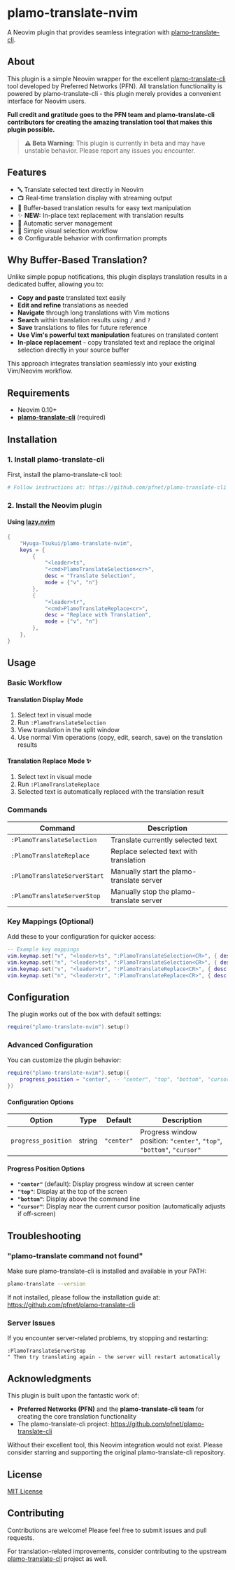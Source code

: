 # plamo-translate-nvim

A Neovim plugin that provides seamless integration with [plamo-translate-cli](https://github.com/pfnet/plamo-translate-cli).

## About

This plugin is a simple Neovim wrapper for the excellent [plamo-translate-cli](https://github.com/pfnet/plamo-translate-cli) tool developed by Preferred Networks (PFN). All translation functionality is powered by plamo-translate-cli - this plugin merely provides a convenient interface for Neovim users.

**Full credit and gratitude goes to the PFN team and plamo-translate-cli contributors for creating the amazing translation tool that makes this plugin possible.**

> **⚠️ Beta Warning**: This plugin is currently in beta and may have unstable behavior. Please report any issues you encounter.

## Features

- 🔤 Translate selected text directly in Neovim
- 📺 Real-time translation display with streaming output
- 📝 Buffer-based translation results for easy text manipulation
- ✨ **NEW:** In-place text replacement with translation results
- 🔄 Automatic server management
- 🎯 Simple visual selection workflow
- ⚙️ Configurable behavior with confirmation prompts

## Why Buffer-Based Translation?

Unlike simple popup notifications, this plugin displays translation results in a dedicated buffer, allowing you to:

- **Copy and paste** translated text easily
- **Edit and refine** translations as needed
- **Navigate** through long translations with Vim motions
- **Search** within translation results using `/` and `?`
- **Save** translations to files for future reference
- **Use Vim's powerful text manipulation** features on translated content
- **In-place replacement** - copy translated text and replace the original selection directly in your source buffer

This approach integrates translation seamlessly into your existing Vim/Neovim workflow.

## Requirements

- Neovim 0.10+
- **[plamo-translate-cli](https://github.com/pfnet/plamo-translate-cli)** (required)

## Installation

### 1. Install plamo-translate-cli

First, install the plamo-translate-cli tool:

```bash
# Follow instructions at: https://github.com/pfnet/plamo-translate-cli
```

### 2. Install the Neovim plugin

#### Using [lazy.nvim](https://github.com/folke/lazy.nvim)

```lua
{
    "Hyuga-Tsukui/plamo-translate-nvim",
    keys = {
        {
            "<leader>ts",
            "<cmd>PlamoTranslateSelection<cr>",
            desc = "Translate Selection",
            mode = {"v", "n"}
        },
        {
            "<leader>tr",
            "<cmd>PlamoTranslateReplace<cr>",
            desc = "Replace with Translation",
            mode = {"v", "n"}
        },
    },
}
```

## Usage

### Basic Workflow

#### Translation Display Mode

1. Select text in visual mode
2. Run `:PlamoTranslateSelection`
3. View translation in the split window
4. Use normal Vim operations (copy, edit, search, save) on the translation results

#### Translation Replace Mode ✨

1. Select text in visual mode
2. Run `:PlamoTranslateReplace`
3. Selected text is automatically replaced with the translation result

### Commands

| Command                      | Description                               |
| ---------------------------- | ----------------------------------------- |
| `:PlamoTranslateSelection`   | Translate currently selected text         |
| `:PlamoTranslateReplace`     | Replace selected text with translation    |
| `:PlamoTranslateServerStart` | Manually start the plamo-translate server |
| `:PlamoTranslateServerStop`  | Manually stop the plamo-translate server  |

### Key Mappings (Optional)

Add these to your configuration for quicker access:

```lua
-- Example key mappings
vim.keymap.set("v", "<leader>ts", ":PlamoTranslateSelection<CR>", { desc = "Translate selection" })
vim.keymap.set("n", "<leader>ts", ":PlamoTranslateSelection<CR>", { desc = "Translate selection" })
vim.keymap.set("v", "<leader>tr", ":PlamoTranslateReplace<CR>", { desc = "Replace with translation" })
vim.keymap.set("n", "<leader>tr", ":PlamoTranslateReplace<CR>", { desc = "Replace with translation" })
```

## Configuration

The plugin works out of the box with default settings:

```lua
require("plamo-translate-nvim").setup()
```

### Advanced Configuration

You can customize the plugin behavior:

```lua
require("plamo-translate-nvim").setup({
    progress_position = "center", -- "center", "top", "bottom", "cursor" - progress window position
})
```

#### Configuration Options

| Option              | Type   | Default    | Description                                                           |
| ------------------- | ------ | ---------- | --------------------------------------------------------------------- |
| `progress_position` | string | `"center"` | Progress window position: `"center"`, `"top"`, `"bottom"`, `"cursor"` |

#### Progress Position Options

- **`"center"`** (default): Display progress window at screen center
- **`"top"`**: Display at the top of the screen
- **`"bottom"`**: Display above the command line
- **`"cursor"`**: Display near the current cursor position (automatically adjusts if off-screen)

## Troubleshooting

### "plamo-translate command not found"

Make sure plamo-translate-cli is installed and available in your PATH:

```bash
plamo-translate --version
```

If not installed, please follow the installation guide at: https://github.com/pfnet/plamo-translate-cli

### Server Issues

If you encounter server-related problems, try stopping and restarting:

```vim
:PlamoTranslateServerStop
" Then try translating again - the server will restart automatically
```

## Acknowledgments

This plugin is built upon the fantastic work of:

- **Preferred Networks (PFN)** and the **plamo-translate-cli team** for creating the core translation functionality
- The plamo-translate-cli project: https://github.com/pfnet/plamo-translate-cli

Without their excellent tool, this Neovim integration would not exist. Please consider starring and supporting the original plamo-translate-cli repository.

## License

[MIT License](LICENSE)

## Contributing

Contributions are welcome! Please feel free to submit issues and pull requests.

For translation-related improvements, consider contributing to the upstream [plamo-translate-cli](https://github.com/pfnet/plamo-translate-cli) project as well.
